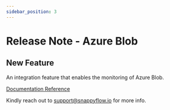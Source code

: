 ```yaml
---
sidebar_position: 3 
---
```

# Release Note - Azure Blob
## New Feature

An integration feature that enables the monitoring of Azure Blob.

[Documentation Reference](/docs/sidebar-sf-selfhosted-turbo/Integrations/plugin/blob)

Kindly reach out to [support@snappyflow.io](mailto:support@snappyflow.io) for more info.
